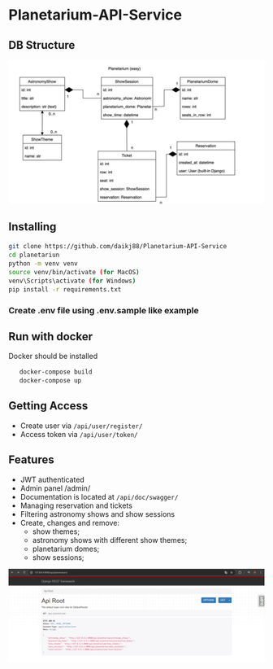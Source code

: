 # Planetarium-API-Service

## DB Structure

![db_structure](images/db_structure.jpg)

## Installing

```bash
git clone https://github.com/daikj88/Planetarium-API-Service
cd planetariun
python -m venv venv
source venv/bin/activate (for MacOS)
venv\Scripts\activate (for Windows)
pip install -r requirements.txt
```
### Create .env file using .env.sample like example

## Run with docker

Docker should be installed

```bash
   docker-compose build
   docker-compose up
```

## Getting Access

- Create user via `/api/user/register/`
- Access token via `/api/user/token/`

## Features
- JWT authenticated
- Admin panel /admin/
- Documentation is located at `/api/doc/swagger/`
- Managing reservation and tickets
- Filtering astronomy shows and show sessions
- Create, changes and remove:
  * show themes;
  * astronomy shows with different show themes;
  * planetarium domes;
  * show sessions;

![api_roots](images/api_roots.png)
